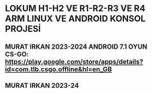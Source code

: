# LOKUM H1-H2 VE R1-R2-R3 VE R4 ARM LINUX VE ANDROID KONSOL PROJESİ 
MURAT IRKAN 2023-2024 
ANDROID 7.1 OYUN CS-GO: https://play.google.com/store/apps/details?id=com.tlb.csgo.offline&hl=en_GB
----------------------------------------------
MURAT IRKAN 2023-24
----------------------------------------------
